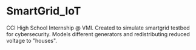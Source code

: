 # SmartGrid_IoT
CCI High School Internship @ VMI. Created to simulate smartgrid testbed for cybersecurity.
Models different generators and redistributing reduced voltage to "houses".
